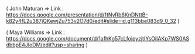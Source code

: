  ( John Maturan => Link : https://docs.google.com/presentation/d/1tNyRb8KnDNttB-k82y4fL2u387jQKewjZu753v2O7d0/edit#slide=id.g113bbe083d9_0_32 )
 
  ( Maya Williams => Link : https://docs.google.com/document/d/1afhKg57cLfoipyzjtIYsOiIAKp7WS0ASdbbpE4JloDM/edit?usp=sharing )
